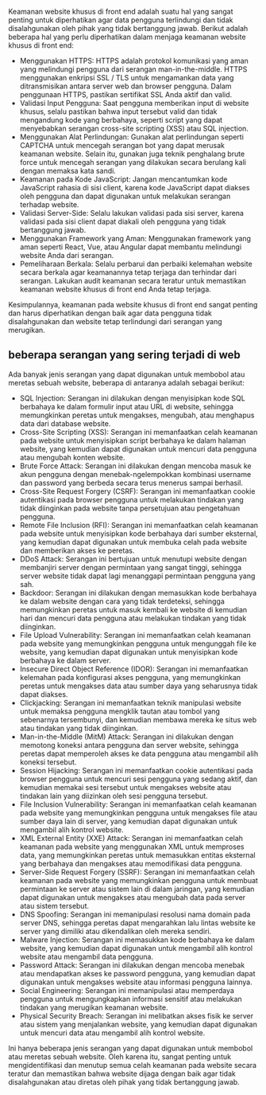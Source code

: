 Keamanan website khusus di front end adalah suatu hal yang sangat penting untuk diperhatikan agar data pengguna terlindungi dan tidak disalahgunakan oleh pihak yang tidak bertanggung jawab. Berikut adalah beberapa hal yang perlu diperhatikan dalam menjaga keamanan website khusus di front end:

- Menggunakan HTTPS: HTTPS adalah protokol komunikasi yang aman yang melindungi pengguna dari serangan man-in-the-middle. HTTPS menggunakan enkripsi SSL / TLS untuk mengamankan data yang ditransmisikan antara server web dan browser pengguna. Dalam penggunaan HTTPS, pastikan sertifikat SSL Anda aktif dan valid.
- Validasi Input Pengguna: Saat pengguna memberikan input di website khusus, selalu pastikan bahwa input tersebut valid dan tidak mengandung kode yang berbahaya, seperti script yang dapat menyebabkan serangan cross-site scripting (XSS) atau SQL injection.
- Menggunakan Alat Perlindungan: Gunakan alat perlindungan seperti CAPTCHA untuk mencegah serangan bot yang dapat merusak keamanan website. Selain itu, gunakan juga teknik penghalang brute force untuk mencegah serangan yang dilakukan secara berulang kali dengan memaksa kata sandi.
- Keamanan pada Kode JavaScript: Jangan mencantumkan kode JavaScript rahasia di sisi client, karena kode JavaScript dapat diakses oleh pengguna dan dapat digunakan untuk melakukan serangan terhadap website.
- Validasi Server-Side: Selalu lakukan validasi pada sisi server, karena validasi pada sisi client dapat diakali oleh pengguna yang tidak bertanggung jawab.
- Menggunakan Framework yang Aman: Menggunakan framework yang aman seperti React, Vue, atau Angular dapat membantu melindungi website Anda dari serangan.
- Pemeliharaan Berkala: Selalu perbarui dan perbaiki kelemahan website secara berkala agar keamanannya tetap terjaga dan terhindar dari serangan. Lakukan audit keamanan secara teratur untuk memastikan keamanan website khusus di front end Anda tetap terjaga.

Kesimpulannya, keamanan pada website khusus di front end sangat penting dan harus diperhatikan dengan baik agar data pengguna tidak disalahgunakan dan website tetap terlindungi dari serangan yang merugikan.

## beberapa serangan yang sering terjadi di web
Ada banyak jenis serangan yang dapat digunakan untuk membobol atau meretas sebuah website, beberapa di antaranya adalah sebagai berikut:
- SQL Injection: Serangan ini dilakukan dengan menyisipkan kode SQL berbahaya ke dalam formulir input atau URL di website, sehingga memungkinkan peretas untuk mengakses, mengubah, atau menghapus data dari database website.
- Cross-Site Scripting (XSS): Serangan ini memanfaatkan celah keamanan pada website untuk menyisipkan script berbahaya ke dalam halaman website, yang kemudian dapat digunakan untuk mencuri data pengguna atau mengubah konten website.
- Brute Force Attack: Serangan ini dilakukan dengan mencoba masuk ke akun pengguna dengan menebak-ngelempokkan kombinasi username dan password yang berbeda secara terus menerus sampai berhasil.
- Cross-Site Request Forgery (CSRF): Serangan ini memanfaatkan cookie autentikasi pada browser pengguna untuk melakukan tindakan yang tidak diinginkan pada website tanpa persetujuan atau pengetahuan pengguna.
- Remote File Inclusion (RFI): Serangan ini memanfaatkan celah keamanan pada website untuk menyisipkan kode berbahaya dari sumber eksternal, yang kemudian dapat digunakan untuk membuka celah pada website dan memberikan akses ke peretas.
- DDoS Attack: Serangan ini bertujuan untuk menutupi website dengan membanjiri server dengan permintaan yang sangat tinggi, sehingga server website tidak dapat lagi menanggapi permintaan pengguna yang sah.
- Backdoor: Serangan ini dilakukan dengan memasukkan kode berbahaya ke dalam website dengan cara yang tidak terdeteksi, sehingga memungkinkan peretas untuk masuk kembali ke website di kemudian hari dan mencuri data pengguna atau melakukan tindakan yang tidak diinginkan.
- File Upload Vulnerability: Serangan ini memanfaatkan celah keamanan pada website yang memungkinkan pengguna untuk mengunggah file ke website, yang kemudian dapat digunakan untuk menyisipkan kode berbahaya ke dalam server.
- Insecure Direct Object Reference (IDOR): Serangan ini memanfaatkan kelemahan pada konfigurasi akses pengguna, yang memungkinkan peretas untuk mengakses data atau sumber daya yang seharusnya tidak dapat diakses.
- Clickjacking: Serangan ini memanfaatkan teknik manipulasi website untuk memaksa pengguna mengklik tautan atau tombol yang sebenarnya tersembunyi, dan kemudian membawa mereka ke situs web atau tindakan yang tidak diinginkan.
- Man-in-the-Middle (MitM) Attack: Serangan ini dilakukan dengan memotong koneksi antara pengguna dan server website, sehingga peretas dapat memperoleh akses ke data pengguna atau mengambil alih koneksi tersebut.
- Session Hijacking: Serangan ini memanfaatkan cookie autentikasi pada browser pengguna untuk mencuri sesi pengguna yang sedang aktif, dan kemudian memakai sesi tersebut untuk mengakses website atau tindakan lain yang diizinkan oleh sesi pengguna tersebut.
- File Inclusion Vulnerability: Serangan ini memanfaatkan celah keamanan pada website yang memungkinkan pengguna untuk mengakses file atau sumber daya lain di server, yang kemudian dapat digunakan untuk mengambil alih kontrol website.
- XML External Entity (XXE) Attack: Serangan ini memanfaatkan celah keamanan pada website yang menggunakan XML untuk memproses data, yang memungkinkan peretas untuk memasukkan entitas eksternal yang berbahaya dan mengakses atau memodifikasi data pengguna.
- Server-Side Request Forgery (SSRF): Serangan ini memanfaatkan celah keamanan pada website yang memungkinkan pengguna untuk membuat permintaan ke server atau sistem lain di dalam jaringan, yang kemudian dapat digunakan untuk mengakses atau mengubah data pada server atau sistem tersebut.
- DNS Spoofing: Serangan ini memanipulasi resolusi nama domain pada server DNS, sehingga peretas dapat mengarahkan lalu lintas website ke server yang dimiliki atau dikendalikan oleh mereka sendiri.
- Malware Injection: Serangan ini memasukkan kode berbahaya ke dalam website, yang kemudian dapat digunakan untuk mengambil alih kontrol website atau mengambil data pengguna.
- Password Attack: Serangan ini dilakukan dengan mencoba menebak atau mendapatkan akses ke password pengguna, yang kemudian dapat digunakan untuk mengakses website atau informasi pengguna lainnya.
- Social Engineering: Serangan ini memanipulasi atau memperdaya pengguna untuk mengungkapkan informasi sensitif atau melakukan tindakan yang merugikan keamanan website.
- Physical Security Breach: Serangan ini melibatkan akses fisik ke server atau sistem yang menjalankan website, yang kemudian dapat digunakan untuk mencuri data atau mengambil alih kontrol website.

Ini hanya beberapa jenis serangan yang dapat digunakan untuk membobol atau meretas sebuah website. Oleh karena itu, sangat penting untuk mengidentifikasi dan menutup semua celah keamanan pada website secara teratur dan memastikan bahwa website dijaga dengan baik agar tidak disalahgunakan atau diretas oleh pihak yang tidak bertanggung jawab.

